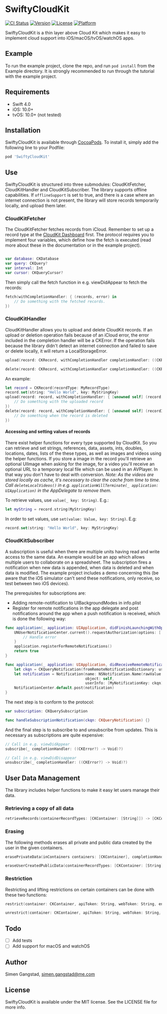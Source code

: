 # SwiftyCloudKit

[![CI Status](http://img.shields.io/travis/simengangstad/SwiftyCloudKit.svg?style=flat)](https://travis-ci.org/simengangstad/SwiftyCloudKit) [![Version](https://img.shields.io/cocoapods/v/SwiftyCloudKit.svg?style=flat)](http://cocoapods.org/pods/SwiftyCloudKit) [![License](https://img.shields.io/cocoapods/l/SwiftyCloudKit.svg?style=flat)](http://cocoapods.org/pods/SwiftyCloudKit) [![Platform](https://img.shields.io/cocoapods/p/SwiftyCloudKit.svg?style=flat)](http://cocoapods.org/pods/SwiftyCloudKit)

SwiftyCloudKit is a thin layer above Cloud Kit which makes it easy to implement cloud support into iOS/macOS/tvOS/watchOS apps.

## Example

To run the example project, clone the repo, and run `pod install` from the Example directory. It is strongly recommended to run through the tutorial with the example project.

## Requirements

- Swift 4.0
- iOS: 10.0+
- tvOS: 10.0+ (not tested)

## Installation

SwiftyCloudKit is available through [CocoaPods](http://cocoapods.org). To install
it, simply add the following line to your Podfile:

```ruby
pod 'SwiftyCloudKit'
```

## Use

SwiftyCloudKit is structured into three submodules: CloudKitFetcher, CloudKitHandler and CloudKitSubscriber. The library supports offline capabilities. If `offlineSupport` is set to true, and there is a case where an internet connection is not present, the library will store records temporarily locally, and upload them later.

### CloudKitFetcher

The CloudKitFetcher fetches records from iCloud. Remember to set up a record type at the [CloudKit Dashboard](https://icloud.developer.apple.com/dashboard) first. The protocol requires you to implement four variables, which define how the fetch is executed (read more about these in the documentation or in the example project).

```swift

var database: CKDatabase
var query: CKQuery?
var interval: Int
var cursor: CKQueryCursor?
```

Then simply call the fetch function in e.g. viewDidAppear to fetch the records:

```swift
fetch(withCompletionHandler: { (records, error) in
    // Do something with the fetched records.
})
```

### CloudKitHandler

CloudKitHandler allows you to upload and delete CloudKit records. If an upload or deletion operation fails because of an iCloud error, the error included in the completion handler will be a CKError. If the operation fails because the library didn't detect an internet connection and failed to save or delete locally, it will return a LocalStorageError.

```swift
upload(record: CKRecord, withCompletionHandler completionHandler: ((CKRecord?, Error?) -> Void)?)
```
```swift
delete(record: CKRecord, withCompletionHandler completionHandler: ((CKRecordID?, Error?) -> Void)?)
```

An example:
```swift
let record = CKRecord(recordType: MyRecordType)
record.set(string: "Hello World", key: MyStringKey)
upload(record: record, withCompletionHandler: { [unowned self] (record, error) in
    // Do something with the uploaded record
})
delete(record: record, withCompletionHandler: { [unowned self] (recordID, error) in
    // Do something when the record is deleted
})
```

#### Accessing and setting values of records

There exist helper functions for every type supported by CloudKit. So you can retrieve and set strings, references, data, assets, ints, doubles, locations, dates, lists of the these types, as well as images and videos using the helper functions. If you store a image in the record you'll retrieve an optional UIImage when asking for the image, for a video you'll receive an optional URL to a temporary local file which can be used in an AVPlayer. In that way you don't have to deal with conversion. *Note: As the videos are stored locally as cache, it's necessary to clear the cache from time to time. Call `deleteLocalVideos()` in e.g. `applicationWillTerminate(_ application: UIApplication)` in the AppDelegate to remove them.*

To retrieve values, use `value(_ key: String)`. E.g.:
```swift
let myString = record.string(MyStringKey)
```

In order to set values, use `set(value: Value, key: String)`. E.g:
```swift
record.set(string: "Hello World", key: MyStringKey)
```


### CloudKitSubscriber

A subscription is useful when there are multiple units having read and write access to the same data. An example would be an app which allows multiple users to collaborate on a spreadsheet. The subscription fires a notification when new data is appended, when data is deleted and when data is modified. The example project includes a demo concerning this (be aware that the iOS simulator can't send these notifications, only receive, so test between two iOS devices).

The prerequisites for subscriptions are:
- Adding remote-notification to UIBackgroundModes in info.plist
- Register for remote notifications in the app delegate and post notifications around the app when a push notification is received, which is done the following way:

```swift
func application(_ application: UIApplication, didFinishLaunchingWithOptions launchOptions: [UIApplicationLaunchOptionsKey: Any]?) -> Bool {
    UNUserNotificationCenter.current().requestAuthorization(options: [.alert, .sound, .badge]) { (granted, error) in
        // Handle error
    }
    application.registerForRemoteNotifications()
    return true
}

func application(_ application: UIApplication, didReceiveRemoteNotification userInfo: [AnyHashable : Any], fetchCompletionHandler completionHandler: @escaping (UIBackgroundFetchResult) -> Void) {
    let ckqn = CKQueryNotification(fromRemoteNotificationDictionary: userInfo as! [String:NSObject])
    let notification = Notification(name: NSNotification.Name(rawValue: MyNotificationReceivedKey),
                                    object: self,
                                    userInfo: [MyNotificationKey: ckqn])
    NotificationCenter.default.post(notification)
}
```

The next step is to conform to the protocol:

```swift
var subscription: CKQuerySubscription

func handleSubscriptionNotification(ckqn: CKQueryNotification) {}
```

And the final step is to subscribe to and unsubscribe from updates. This is necessary as subscriptions are quite expensive:

```swift
// Call in e.g. viewDidAppear
subscribe(_ completionHandler: ((CKError?) -> Void)?)

// Call in e.g. viewDidDisappear
unsubscribe(_ completionHandler: ((CKError?) -> Void)?)
```

## User Data Management

The library includes helper functions to make it easy let users manage their data.

### Retrieving a copy of all data

```swift
retrieveRecords(containerRecordTypes: [CKContainer: [String]]) -> [CKContainer: [CKRecord]]
```

### Erasing

The following methods erases all private and public data created by the user in the given containers.

```swift
erasePrivateData(inContainers containers: [CKContainer], completionHandler: @escaping (Error?) -> Void)
```
```swift
eraseUserCreatedPublicData(containerRecordTypes: [CKContainer: [String]], completionHandler: @escaping (Error?) -> Void)
```

### Restriction

Restricting and lifting restrictions on certain containers can be done with these two functions:

```swift
restrict(container: CKContainer, apiToken: String, webToken: String, environment: Environment, completionHandler: @escaping (Error?) -> Void)
```
```swift
unrestrict(container: CKContainer, apiToken: String, webToken: String, environment: Environment, completionHandler: @escaping (Error?) -> Void)
```


## Todo

- [ ] Add tests
- [ ] Add support for macOS and watchOS

## Author

Simen Gangstad, simen.gangstad@me.com

## License

SwiftyCloudKit is available under the MIT license. See the LICENSE file for more info.
